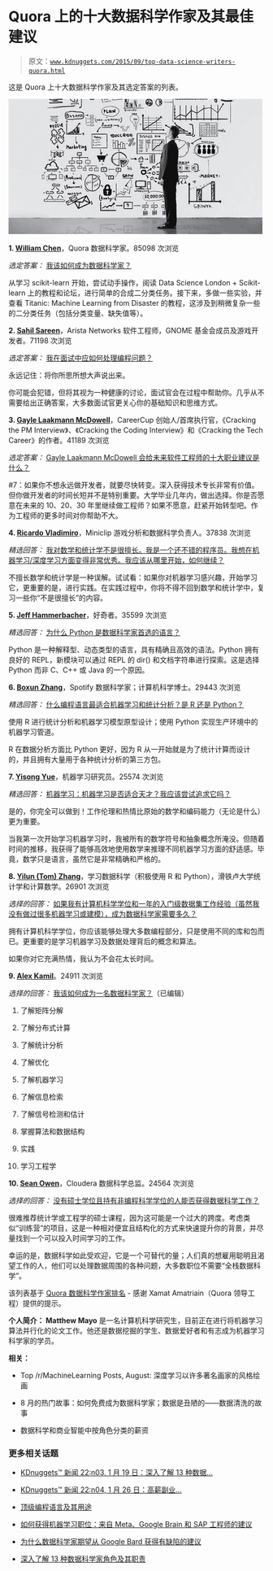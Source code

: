 # Quora 上的十大数据科学作家及其最佳建议

> 原文：[`www.kdnuggets.com/2015/09/top-data-science-writers-quora.html`](https://www.kdnuggets.com/2015/09/top-data-science-writers-quora.html)

这是 Quora 上十大数据科学作家及其选定答案的列表。

![Quora Data Science](img/8b75ef59eb455d02cc6bfb874b0dc877.png)

**1\. [William Chen](https://www.quora.com/William-Chen-6)**，Quora 数据科学家。85098 次浏览

*选定答案：* [我该如何成为数据科学家？](https://www.quora.com/How-can-I-become-a-data-scientist)

从学习 scikit-learn 开始，尝试动手操作，阅读 Data Science London + Scikit-learn 上的教程和论坛，进行简单的合成二分类任务。接下来，多做一些实验，并查看 Titanic: Machine Learning from Disaster 的教程，这涉及到稍微复杂一些的二分类任务（包括分类变量、缺失值等）。

**2\. [Sahil Sareen](https://www.quora.com/Sahil-Sareen)**，Arista Networks 软件工程师，GNOME 基金会成员及游戏开发者。71198 次浏览

*选定答案：* [我在面试中应如何处理编程问题？](https://www.quora.com/How-should-I-approach-programming-questions-during-interviews)

永远记住：将你所思所想大声说出来。

你可能会犯错，但将其视为一种健康的讨论，面试官会在过程中帮助你。几乎从不需要给出正确答案，大多数面试官更关心你的基础知识和思维方式。

**3\. [Gayle Laakmann McDowell](https://www.quora.com/Gayle-Laakmann-McDowell)**，CareerCup 创始人/首席执行官，《Cracking the PM Interview》、《Cracking the Coding Interview》和《Cracking the Tech Career》的作者。41189 次浏览

*选定答案：* [Gayle Laakmann McDowell 会给未来软件工程师的十大职业建议是什么？](https://www.quora.com/What-are-the-top-10-pieces-of-career-advice-Gayle-Laakmann-McDowell-would-give-to-future-software-engineers)

#7：如果你不想永远做开发者，就要尽快转变。深入获得技术专长非常有价值。但你做开发者的时间长短并不是特别重要。大学毕业几年内，做出选择。你是否愿意在未来的 10、20、30 年里继续做工程师？如果不愿意，赶紧开始转型吧。作为工程师的更多时间对你帮助不大。

**4\. [Ricardo Vladimiro](https://www.quora.com/Ricardo-Vladimiro-1)**，Miniclip 游戏分析和数据科学负责人。37838 次浏览

*精选回答：* [我对数学和统计学不是很擅长。我是一个还不错的程序员。我想在机器学习/深度学习方面变得非常优秀。我应该从哪里开始，如何继续？](https://www.quora.com/Machine-Learning/Im-not-very-good-with-maths-and-statistics-Im-a-decent-programmer-I-want-to-become-very-good-with-machine-learning-deep-learning-Where-should-I-begin-and-how-can-I-continue)

不擅长数学和统计学是一种误解。试试看：如果你对机器学习感兴趣，开始学习它，更重要的是，进行实践。在实践过程中，你将不得不回到数学和统计学中，复习一些你“不是很擅长”的内容。

**5\. [Jeff Hammerbacher](https://www.quora.com/Jeff-Hammerbacher)**，好奇者。35599 次浏览

*精选回答：* [为什么 Python 是数据科学家首选的语言？](https://www.quora.com/Why-is-Python-a-language-of-choice-for-data-scientists)

Python 是一种解释型、动态类型的语言，具有精确且高效的语法。Python 拥有良好的 REPL，新模块可以通过 REPL 的 dir() 和文档字符串进行探索。这是选择 Python 而非 C、C++ 或 Java 的一个原因。

**6\. [Boxun Zhang](https://www.quora.com/Boxun-Zhang)**，Spotify 数据科学家；计算机科学博士。29443 次浏览

*精选回答：* [什么编程语言最适合机器学习和统计分析？是 R 还是 Python？](https://www.quora.com/What-programming-language-is-best-for-machine-learning-statistical-analysis-Is-it-R-or-Python)

使用 R 进行统计分析和机器学习模型原型设计；使用 Python 实现生产环境中的机器学习管道。

R 在数据分析方面比 Python 更好，因为 R 从一开始就是为了统计计算而设计的，并且拥有大量用于各种统计分析的第三方包。

**7\. [Yisong Yue](https://www.quora.com/Yisong-Yue)**，机器学习研究员。25574 次浏览

*精选回答：* [机器学习：机器学习是否适合天才？我应该尝试追求它吗？](https://www.quora.com/Machine-Learning/Is-machine-learning-a-field-best-suited-for-geniuses-Should-I-bother-trying-to-pursue-it)

是的，你完全可以做到！工作伦理和热情比原始的数学和编码能力（无论是什么）更为重要。

当我第一次开始学习机器学习时，我被所有的数学符号和抽象概念所淹没。但随着时间的推移，我获得了能够高效地使用数学来推理不同机器学习方面的舒适感。毕竟，数学只是语言，虽然它是非常精确和严格的。

**8\. [Yilun (Tom) Zhang](https://www.quora.com/Yilun-Tom-Zhang)**，学习数据科学（积极使用 R 和 Python），滑铁卢大学统计学和计算数学。26901 次浏览

*选择的回答：* [如果我有计算机科学学位和一年的入门级数据集工作经验（虽然我没有做过很多机器学习或建模），成为数据科学家需要多久？](https://www.quora.com/How-long-would-it-take-to-become-a-data-scientist-if-I-have-a-CS-degree-and-entry-level-experience-1-year-working-with-datasets-though-I-havent-done-much-ML-or-modelling-on-them)

拥有计算机科学学位，你应该能够处理大多数编程部分，只是使用不同的库和包而已。更重要的是学习机器学习及数据处理背后的概念和算法。

如果你对它充满热情，我认为不会花太长时间。

**9. [Alex Kamil](https://www.quora.com/Alex-Kamil)**。24911 次浏览

*选择的回答：* [我该如何成为一名数据科学家？](https://www.quora.com/How-can-I-become-a-data-scientist)（已编辑）

1) 了解矩阵分解

2) 了解分布式计算

3) 了解统计分析

4) 了解优化

5) 了解机器学习

6) 了解信息检索

7) 了解信号检测和估计

8) 掌握算法和数据结构

9) 实践

10) 学习工程学

**10. [Sean Owen](https://www.quora.com/Sean-Owen)**，Cloudera 数据科学总监。24564 次浏览

*选择的回答：* [没有硕士学位且持有非编程科学学位的人能否获得数据科学工作？](https://www.quora.com/Can-I-get-a-job-in-data-science-without-a-masters-and-with-a-non-programming-science-degree)

很难推荐统计学或工程学的硕士课程，因为这可能是一个过大的跨度。考虑类似“训练营”的项目，这是一种相对便宜且结构化的方式来快速提升你的背景，并尽量找到一个可以投入时间学习的工作。

幸运的是，数据科学如此受欢迎，它是一个可替代的量；人们真的想雇用聪明且渴望工作的人，他们可以处理数据周围的各种问题，大多数职位不需要“全栈数据科学”。

该列表基于 [Quora 数据科学作家排名](https://www.quora.com/Data-Science/writers) - 感谢 Xamat Amatriain（Quora 领导工程）提供的提示。

**个人简介： Matthew Mayo** 是一名计算机科学研究生，目前正在进行将机器学习算法并行化的论文工作。他还是数据挖掘的学生、数据爱好者和有志成为机器学习科学家的学员。

**相关：**

+   Top /r/MachineLearning Posts, August: 深度学习以许多著名画家的风格绘画

+   8 月的热门故事：如何免费成为数据科学家；数据是丑陋的——数据清洗的故事

+   数据科学和商业智能中按角色分类的薪资

### 更多相关话题

+   [KDnuggets™ 新闻 22:n03, 1 月 19 日：深入了解 13 种数据…](https://www.kdnuggets.com/2022/n03.html)

+   [KDnuggets™ 新闻 22:n04, 1 月 26 日：高薪副业…](https://www.kdnuggets.com/2022/n04.html)

+   [顶级编程语言及其用途](https://www.kdnuggets.com/2021/05/top-programming-languages.html)

+   [如何获得机器学习职位：来自 Meta、Google Brain 和 SAP 工程师的建议](https://www.kdnuggets.com/2022/08/corise-land-ml-job-advice-engineers-meta-google-brain-sap.html)

+   [为什么数据科学家期望从 Google Bard 获得有缺陷的建议](https://www.kdnuggets.com/2023/02/data-scientists-expect-flawed-advice-google-bard.html)

+   [深入了解 13 种数据科学家角色及其职责](https://www.kdnuggets.com/2022/01/deep-look-13-data-scientist-roles-responsibilities.html)
